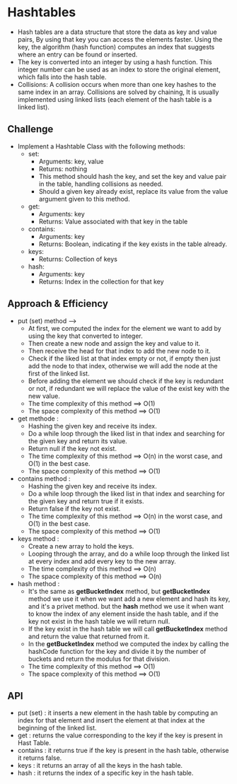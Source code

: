 # Hashtables
- Hash tables are a data structure that store the data as key and value pairs, By using that key you can access the elements faster. Using the key, the algorithm (hash function) computes an index that suggests where an entry can be found or inserted.  
- The key is converted into an integer by using a hash function. This integer number can be used as an index to store the original element, which falls into the hash table.  
- Collisions: A collision occurs when more than one key hashes to the same index in an array. Collisions are solved by chaining, It is usually implemented using linked lists (each element of the hash table is a linked list).

## Challenge
- Implement a Hashtable Class with the following methods:  
   - set: 
      - Arguments: key, value
      - Returns: nothing
      - This method should hash the key, and set the key and value pair in the table, handling collisions as needed.  
      - Should a given key already exist, replace its value from the value argument given to this method.
   - get:  
      - Arguments: key  
      - Returns: Value associated with that key in the table  
   - contains:  
      - Arguments: key  
      - Returns: Boolean, indicating if the key exists in the table already.  
   - keys:  
      - Returns: Collection of keys  
   - hash:  
      - Arguments: key  
      - Returns: Index in the collection for that key  


## Approach & Efficiency
- put (set) method -->   
   - At first, we computed the index for the element we want to add by using the key that converted to integer.  
   - Then create a new node and assign the key and value to it.  
   - Then receive the head for that index to add the new node to it.  
   - Check if the liked list at that index empty or not, if empty then just add the node to that index, otherwise we will add the node at the first of the linked list.
   - Before adding the element we should check if the key is redundant or not, if redundant we will replace the value of the exist key with the new value.
   - The time complexity of this method ==> O(1)
   - The space complexity of this method ==> O(1)
- get methode :  
   - Hashing the given key and receive its index.
   - Do a while loop through the liked list in that index and searching for the given key and return its value.
   - Return null if the key not exist.
   - The time complexity of this method ==> O(n) in the worst case, and O(1) in the best case.
   - The space complexity of this method ==> O(1)
- contains method :  
   - Hashing the given key and receive its index.  
   - Do a while loop through the liked list in that index and searching for the given key and return true if it exists.  
   - Return false if the key not exist.
   - The time complexity of this method ==> O(n) in the worst case, and O(1) in the best case.
   - The space complexity of this method ==> O(1)
- keys method :  
   - Create a new array to hold the keys.
   - Looping through the array, and do a while loop through the linked list at every index and add every key to the new array.
   - The time complexity of this method ==> O(n)  
   - The space complexity of this method ==> O(n)
- hash method :
   - It's the same as **getBucketIndex** method, but **getBucketIndex** method we use it when we want add a new element and hash its key, and it's a privet method. but the **hash** method we use it when want to know the index of any element inside the hash table, and if the key not exist in the hash table we will return null.  
   - If the key exist in the hash table we will call **getBucketIndex** method and return the value that returned from it.
   - In the **getBucketIndex** method we computed the index by calling the hashCode function for the key and divide it by the number of buckets and return the modulus for that division. 
   - The time complexity of this method ==> O(1)
   - The space complexity of this method ==> O(1)

## API
- put (set) : it inserts a new element in the hash table by computing an index for that element and insert the element at that index at the beginning of the linked list.
- get : returns the value corresponding to the key if the key is present in Hast Table.  
- contains : it returns true if the key is present in the hash table, otherwise it returns false.  
- keys : it returns an array of all the keys in the hash table.
- hash : it returns the index of a specific key in the hash table.

